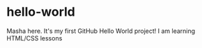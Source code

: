 # hello-world

Masha here. It's my first GitHub Hello World project! I am learning HTML/CSS lessons
